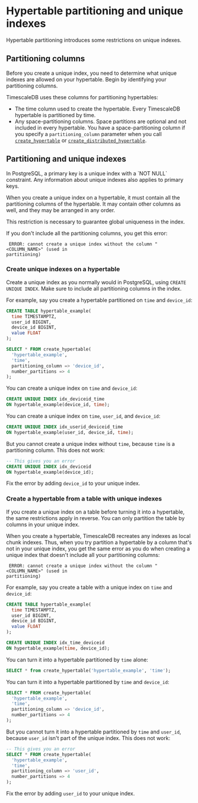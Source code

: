 # Hypertable partitioning and unique indexes
Hypertable partitioning introduces some restrictions on unique indexes.

## Partitioning columns
Before you create a unique index, you need to determine what unique indexes are allowed on your
hypertable. Begin by identifying your partitioning columns.

TimescaleDB uses these columns for partitioning hypertables:
*   The time column used to create the hypertable. Every TimescaleDB hypertable
    is partitioned by time.
*   Any space-partitioning columns. Space partitions are optional and not
    included in every hypertable. You have a space-partitioning column if you
    specify a `partitioning_column` parameter when you call
    [`create_hypertable`][create_hypertable] or
    [`create_distributed_hypertable`][create_distributed_hypertable].

## Partitioning and unique indexes

<highlight type="note">
In PostgreSQL, a primary key is a unique index with a `NOT NULL` constraint.
Any information about unique indexes also applies to primary keys.
</highlight>

When you create a unique index on a hypertable, it must contain all the
partitioning columns of the hypertable. It may contain other columns as well,
and they may be arranged in any order.

This restriction is necessary to guarantee global uniqueness in the index.
<!--TODO: PR for link destination to be merged
For more information, see the section on [indexes in hypertables][local-indexes].
-->

If you don't include all the partitioning columns, you get this error:
```
 ERROR: cannot create a unique index without the column "<COLUMN_NAME>" (used in
partitioning) 
```

### Create unique indexes on a hypertable
Create a unique index as you normally would in PostgreSQL, using `CREATE UNIQUE
INDEX`. Make sure to include all partitioning columns in the index.

For example, say you create a hypertable partitioned on `time` and
`device_id`:
```sql
CREATE TABLE hypertable_example(
  time TIMESTAMPTZ,
  user_id BIGINT,
  device_id BIGINT,
  value FLOAT
);

SELECT * FROM create_hypertable(
  'hypertable_example',
  'time',
  partitioning_column => 'device_id',
  number_partitions => 4
);
```

You can create a unique index on `time` and `device_id`:
```sql
CREATE UNIQUE INDEX idx_deviceid_time
ON hypertable_example(device_id, time);
```

You can create a unique index on `time`, `user_id`, and `device_id`:
```sql
CREATE UNIQUE INDEX idx_userid_deviceid_time
ON hypertable_example(user_id, device_id, time);
```

But you cannot create a unique index without `time`, because `time` is a
partitioning column. This does not work:
```sql
-- This gives you an error
CREATE UNIQUE INDEX idx_deviceid
ON hypertable_example(device_id);
```

Fix the error by adding `device_id` to your unique index.

### Create a hypertable from a table with unique indexes
If you create a unique index on a table before turning it into a hypertable, the
same restrictions apply in reverse. You can only partition the table by columns
in your unique index.

When you create a hypertable, TimescaleDB recreates any indexes as local chunk
indexes. Thus, when you try partition a hypertable by a column that's not in
your unique index, you get the same error as you do when creating a unique index
that doesn't include all your partitioning columns:
```
 ERROR: cannot create a unique index without the column "<COLUMN_NAME>" (used in
partitioning) 
```

For example, say you create a table with a unique index on `time` and
`device_id`:
```sql
CREATE TABLE hypertable_example(
  time TIMESTAMPTZ,
  user_id BIGINT,
  device_id BIGINT,
  value FLOAT
);

CREATE UNIQUE INDEX idx_time_deviceid
ON hypertable_example(time, device_id);
```

You can turn it into a hypertable partitioned by `time` alone:
```sql
SELECT * from create_hypertable('hypertable_example', 'time');
```

You can turn it into a hypertable partitioned by `time` and `device_id`:
```sql
SELECT * FROM create_hypertable(
  'hypertable_example',
  'time',
  partitioning_column => 'device_id',
  number_partitions => 4
);
```

But you cannot turn it into a hypertable partitioned by `time` and `user_id`,
because `user_id` isn't part of the unique index. This does not work:
```sql
-- This gives you an error
SELECT * FROM create_hypertable(
  'hypertable_example',
  'time',
  partitioning_column => 'user_id',
  number_partitions => 4
);
```

Fix the error by adding `user_id` to your unique index.

[create_hypertable]: /api/:currentVersion:/hypertable/create_hypertable/
[create_distributed_hypertable]: /api/:currentVersion:/distributed-hypertables/create_distributed_hypertable/